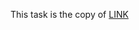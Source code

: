This task is the copy of [LINK](https://github.com/ara2am/Competitive-programming/blob/master/informatics.mccme.ru/Авторские%20курсы/Фирма%201С.%20Алгоритмы.%20Олимпиадное%20программирование%20на%20языке%20Java%20для%20школьников/Задачи%20на%20оператор%20цикла%20II/F.%20Замечательные%20числа%20-%201/3544.cpp)